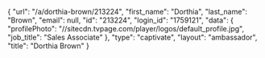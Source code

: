 {
    "url": "\/a\/dorthia-brown\/213224",
    "first_name": "Dorthia",
    "last_name": "Brown",
    "email": null,
    "id": "213224",
    "login_id": "1759121",
    "data": {
        "profilePhoto": "\/\/sitecdn.tvpage.com\/player\/logos\/default_profile.jpg",
        "job_title": "Sales Associate"
    },
    "type": "captivate",
    "layout": "ambassador",
    "title": "Dorthia Brown"
}